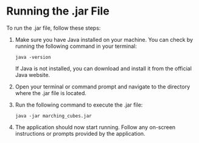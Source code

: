 # Running the .jar File

To run the .jar file, follow these steps:

1. Make sure you have Java installed on your machine. You can check by running the following command in your terminal:

    ```shell
    java -version
    ```

    If Java is not installed, you can download and install it from the official Java website.

2. Open your terminal or command prompt and navigate to the directory where the .jar file is located.

3. Run the following command to execute the .jar file:

    ```shell
    java -jar marching_cubes.jar
    ```

4. The application should now start running. Follow any on-screen instructions or prompts provided by the application.
